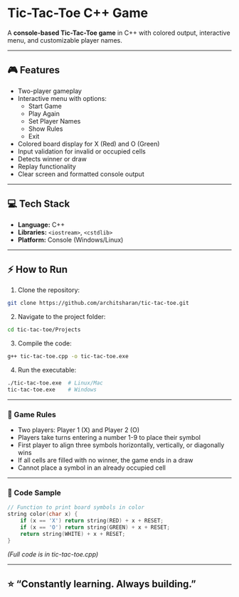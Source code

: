 # Tic-Tac-Toe C++ Game

A **console-based Tic-Tac-Toe game** in C++ with colored output, interactive menu, and customizable player names.  

---

## 🎮 Features

- Two-player gameplay
- Interactive menu with options:
  - Start Game
  - Play Again
  - Set Player Names
  - Show Rules
  - Exit
- Colored board display for X (Red) and O (Green)
- Input validation for invalid or occupied cells
- Detects winner or draw
- Replay functionality
- Clear screen and formatted console output

---

## 💻 Tech Stack

- **Language:** C++
- **Libraries:** `<iostream>`, `<cstdlib>`
- **Platform:** Console (Windows/Linux)

---

## ⚡ How to Run

1. Clone the repository:
```bash
git clone https://github.com/architsharan/tic-tac-toe.git
```

2. Navigate to the project folder:
```bash
cd tic-tac-toe/Projects
```

3. Compile the code:
```bash
g++ tic-tac-toe.cpp -o tic-tac-toe.exe
```

4. Run the executable:
```bash
./tic-tac-toe.exe  # Linux/Mac
tic-tac-toe.exe    # Windows
```

---

### 📜 Game Rules

- Two players: Player 1 (X) and Player 2 (O)
- Players take turns entering a number 1-9 to place their symbol
- First player to align three symbols horizontally, vertically, or diagonally wins
- If all cells are filled with no winner, the game ends in a draw
- Cannot place a symbol in an already occupied cell

---

### 📝 Code Sample
```cpp
// Function to print board symbols in color
string color(char x) {
    if (x == 'X') return string(RED) + x + RESET;
    if (x == 'O') return string(GREEN) + x + RESET;
    return string(WHITE) + x + RESET;
}
```

*(Full code is in tic-tac-toe.cpp)*

---

## ⭐ “Constantly learning. Always building.”
